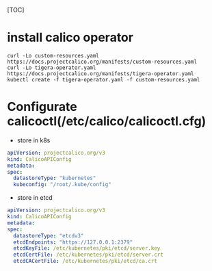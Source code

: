 [TOC]

# install calico operator
```shell
curl -Lo custom-resources.yaml https://docs.projectcalico.org/manifests/custom-resources.yaml
curl -Lo tigera-operator.yaml https://docs.projectcalico.org/manifests/tigera-operator.yaml
kubectl create -f tigera-operator.yaml -f custom-resources.yaml
```

# Configurate calicoctl(/etc/calico/calicoctl.cfg)

- store in  k8s
```YAML
apiVersion: projectcalico.org/v3
kind: CalicoAPIConfig
metadata:
spec:
  datastoreType: "kubernetes"
  kubeconfig: "/root/.kube/config"
```

- store in etcd
```YAML
apiVersion: projectcalico.org/v3
kind: CalicoAPIConfig
metadata:
spec:
  datastoreType: "etcdv3"
  etcdEndpoints: "https://127.0.0.1:2379"
  etcdKeyFile: /etc/kubernetes/pki/etcd/server.key
  etcdCertFile: /etc/kubernetes/pki/etcd/server.crt
  etcdCACertFile: /etc/kubernetes/pki/etcd/ca.crt
```
